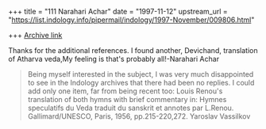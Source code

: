 +++
title = "111 Narahari Achar"
date = "1997-11-12"
upstream_url = "https://list.indology.info/pipermail/indology/1997-November/009806.html"

+++
[Archive link](https://list.indology.info/pipermail/indology/1997-November/009806.html)

Thanks for the additional references. I found another, Devichand, translation
of Atharva veda,My feeling is that's probably all!-Narahari Achar
>
>
>Being myself interested in the subject, I was very much disappointed
>to see in the Indology archives that there had been no replies. I could
>add only one item, far from being recent too: Louis Renou's translation
>of both hymns with brief commentary in: Hymnes speculatifs du Veda
>traduit du sanskrit et annotes par L.Renou. Gallimard/UNESCO, Paris, 1956,
>pp.215-220,272.
>                        Yaroslav Vassilkov



